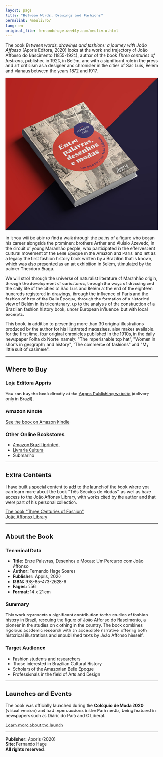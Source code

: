 ```yaml
---
layout: page
title: "Between Words, Drawings and Fashions"
permalink: /meulivro/
lang: en
original_file: fernandohage.weebly.com/meulivro.html
---
```


The book _Between words, drawings and fashions: a journey with João Affonso_ (Appris Editora, 2020) looks at the work and trajectory of João Affonso do Nascimento (1855-1924), author of the book _Three centuries of fashions_, published in 1923, in Belém, and with a significant role in the press and art criticism as a designer and chronicler in the cities of São Luís, Belém and Manaus between the years 1872 and 1917.

![Book cover of Entre Palavras, Desenhos e Modas](/assets/images/meu-livro-entre-palavras-desenhos-e-modas-01.jpg)

In it you will be able to find a walk through the paths of a figure who began his career alongside the prominent brothers Arthur and Aluísio Azevedo, in the circuit of young Maranhão people, who participated in the effervescent cultural movement of the Belle Époque in the Amazon and Paris, and left as a legacy the first fashion history book written by a Brazilian that is known, which was also presented as an art exhibition in Belém, stimulated by the painter Theodoro Braga.

We will stroll through the universe of naturalist literature of Maranhão origin, through the development of caricatures, through the ways of dressing and the daily life of the cities of São Luís and Belém at the end of the eighteen hundreds registered in drawings, through the influence of Paris and the fashion of hats of the Belle Époque, through the formation of a historical view of Belém in its tricentenary, up to the analysis of the construction of a Brazilian fashion history book, under European influence, but with local excerpts.

This book, in addition to presenting more than 30 original illustrations produced by the author for his illustrated magazines, also makes available, for the first time, four original chronicles published in the 1910s, in the daily newspaper Folha do Norte, namely: "The imperishable top hat", "Women in shorts in geography and history", "The commerce of fashions" and "My little suit of casimere".

---

## Where to Buy

### Loja Editora Appris

You can buy the book directly at the [Appris Publishing website](https://editoraappris.com.br/produto/entre-palavras-desenhos-e-modas-um-percurso-com-joao-affonso/) (delivery only in Brazil).

### Amazon Kindle

[See the book on Amazon Kindle](https://www.amazon.com.br/dp/B08MZQX9QR)

### Other Online Bookstores

- [Amazon Brazil (printed)](https://www.amazon.com.br/dp/8547326286)
- [Livraria Cultura](https://www.livrariacultura.com.br/)
- [Submarino](https://www.submarino.com.br/)

---

## Extra Contents

I have built a special content to add to the launch of the book where you can learn more about the book "Três Séculos de Modas", as well as have access to the João Affonso Library, with works cited by the author and that were part of his personal collection.

[The book "Three Centuries of Fashion"](tresseculosdemodas.html)  
[João Affonso Library](biblioteca-joao-affonso.html)

---

## About the Book

### Technical Data

- **Title:** Entre Palavras, Desenhos e Modas: Um Percurso com João Affonso
- **Author:** Fernando Hage Soares
- **Publisher:** Appris, 2020
- **ISBN:** 978-85-473-2628-6
- **Pages:** 256
- **Format:** 14 x 21 cm

### Summary

This work represents a significant contribution to the studies of fashion history in Brazil, rescuing the figure of João Affonso do Nascimento, a pioneer in the studies on clothing in the country. The book combines rigorous academic research with an accessible narrative, offering both historical illustrations and unpublished texts by João Affonso himself.

### Target Audience

- Fashion students and researchers
- Those interested in Brazilian Cultural History
- Scholars of the Amazonian Belle Époque
- Professionals in the field of Arts and Design

---

## Launches and Events

The book was officially launched during the **Colóquio de Moda 2020** (virtual version) and had repercussions in the Pará media, being featured in newspapers such as Diário do Pará and O Liberal.

[Learn more about the launch](blog-clipping/lancamento-entre-palavras-na-abertura-do-coloquio-de-moda-2020.html)

---

**Publisher:** Appris (2020)  
**Site:** Fernando Hage  
**All rights reserved.**
